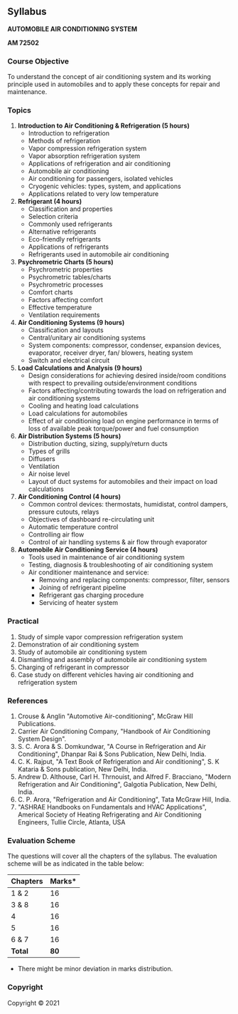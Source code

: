 ## Syllabus

**AUTOMOBILE  AIR CONDITIONING SYSTEM**

**AM 72502**

### Course Objective

To understand the concept of air conditioning system and its working principle used in automobiles and to apply these concepts for repair and maintenance.

### Topics

1. **Introduction to Air Conditioning & Refrigeration (5 hours)**
    * Introduction to refrigeration
    * Methods of refrigeration
    * Vapor compression refrigeration system
    * Vapor absorption refrigeration system
    * Applications of refrigeration and air conditioning
    * Automobile air conditioning
    * Air conditioning for passengers, isolated vehicles
    * Cryogenic vehicles: types, system, and applications
    * Applications related to very low temperature
2. **Refrigerant (4 hours)**
    * Classification and properties
    * Selection criteria
    * Commonly used refrigerants
    * Alternative refrigerants
    * Eco-friendly refrigerants
    * Applications of refrigerants
    * Refrigerants used in automobile air conditioning
3. **Psychrometric Charts (5 hours)**
    * Psychrometric properties
    * Psychrometric tables/charts
    * Psychrometric processes
    * Comfort charts
    * Factors affecting comfort
    * Effective temperature
    * Ventilation requirements
4. **Air Conditioning Systems (9 hours)**
    * Classification and layouts
    * Central/unitary air conditioning systems
    * System components: compressor, condenser, expansion devices, evaporator, receiver dryer, fan/ blowers, heating system
    * Switch and electrical circuit
5. **Load Calculations and Analysis (9 hours)**
    * Design considerations for achieving desired inside/room conditions with respect to prevailing outside/environment conditions
    * Factors affecting/contributing towards the load on refrigeration and air conditioning systems
    * Cooling and heating load calculations
    * Load calculations for automobiles
    * Effect of air conditioning load on engine performance in terms of loss of available peak torque/power and fuel consumption
6. **Air Distribution Systems (5 hours)**
    * Distribution ducting, sizing, supply/return ducts
    * Types of grills
    * Diffusers
    * Ventilation
    * Air noise level
    * Layout of duct systems for automobiles and their impact on load calculations
7. **Air Conditioning Control (4 hours)**
    * Common control devices: thermostats, humidistat, control dampers, pressure cutouts, relays
    * Objectives of dashboard re-circulating unit
    * Automatic temperature control
    * Controlling air flow
    * Control of air handling systems & air flow through evaporator
8. **Automobile Air Conditioning Service (4 hours)**
    * Tools used in maintenance of air conditioning system
    * Testing, diagnosis & troubleshooting of air conditioning system
    * Air conditioner maintenance and service:
        * Removing and replacing components: compressor, filter, sensors
        * Joining of refrigerant pipeline
        * Refrigerant gas charging procedure
        * Servicing of heater system

### Practical

1. Study of simple vapor compression refrigeration system
2. Demonstration of air conditioning system
3. Study of automobile air conditioning system
4. Dismantling and assembly of automobile air conditioning system
5. Charging of refrigerant in compressor
6. Case study on different vehicles having air conditioning and refrigeration system

### References

1. Crouse & Anglin "Automotive Air-conditioning", McGraw Hill Publications.
2. Carrier Air Conditioning Company, "Handbook of Air Conditioning System Design".
3. S. C. Arora & S. Domkundwar, "A Course in Refrigeration and Air Conditioning", Dhanpar Rai & Sons Publication, New Delhi, India.
4. C. K. Rajput, "A Text Book of Refrigeration and Air conditioning", S. K Kataria & Sons publication, New Delhi, India.
5. Andrew D. Althouse, Carl H. Thrnouist, and Alfred F. Bracciano, "Modern Refrigeration and Air Conditioning", Galgotia Publication, New Delhi, India.
6. C. P. Arora, "Refrigeration and Air Conditioning", Tata McGraw Hill, India.
7. "ASHRAE Handbooks on Fundamentals and HVAC Applications", Americal Society of Heating Refrigerating and Air Conditioning Engineers, Tullie Circle, Atlanta, USA

### Evaluation Scheme

The questions will cover all the chapters of the syllabus. The evaluation scheme will be as indicated in the table below:

| Chapters | Marks* |
|---|---|
| 1 & 2 | 16 |
| 3 & 8 | 16 |
| 4 | 16 |
| 5 | 16 |
| 6 & 7 | 16 |
| **Total** | **80** |

* There might be minor deviation in marks distribution.

### Copyright

Copyright © 2021 
